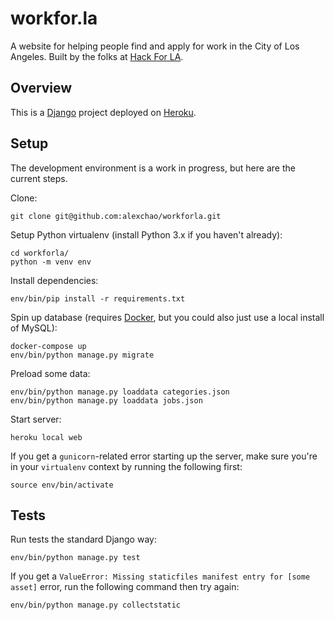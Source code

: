 # workfor.la

A website for helping people find and apply for work in the City of Los Angeles.
Built by the folks at [Hack For LA](http://www.hackforla.org/).

## Overview

This is a [Django](https://www.djangoproject.com/) project deployed on [Heroku](https://www.heroku.com/).

## Setup

The development environment is a work in progress, but here are the current steps.

Clone:

```
git clone git@github.com:alexchao/workforla.git
```

Setup Python virtualenv (install Python 3.x if you haven't already):

```
cd workforla/
python -m venv env
```

Install dependencies:

```
env/bin/pip install -r requirements.txt
```

Spin up database (requires [Docker](https://www.docker.com/), but you could also just use a local install of MySQL):

```
docker-compose up
env/bin/python manage.py migrate
```

Preload some data:

```
env/bin/python manage.py loaddata categories.json
env/bin/python manage.py loaddata jobs.json
```

Start server:

```
heroku local web
```

If you get a `gunicorn`-related error starting up the server, make sure you're
in your `virtualenv` context by running the following first:

```
source env/bin/activate
```

## Tests

Run tests the standard Django way:

```
env/bin/python manage.py test
```

If you get a `ValueError: Missing staticfiles manifest entry for [some asset]`
error, run the following command then try again:

```
env/bin/python manage.py collectstatic
```
